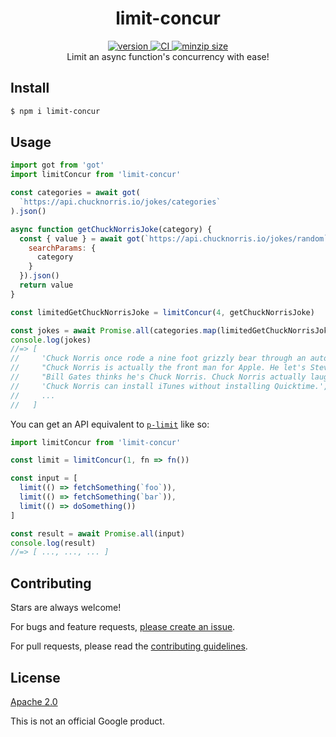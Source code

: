 <h1 align="center">
  limit-concur
</h1>

<div align="center">
  <a href="https://npmjs.org/package/limit-concur">
    <img src="https://badgen.now.sh/npm/v/limit-concur" alt="version" />
  </a>
  <a href="https://github.com/TomerAberbach/limit-concur/actions">
    <img src="https://github.com/TomerAberbach/limit-concur/workflows/CI/badge.svg" alt="CI" />
  </a>
  <a href="https://bundlephobia.com/result?p=limit-concur">
    <img src="https://badgen.net/bundlephobia/minzip/limit-concur" alt="minzip size" />
  </a>
</div>

<div align="center">
  Limit an async function&#39;s concurrency with ease!
</div>

## Install

```sh
$ npm i limit-concur
```

## Usage

```js
import got from 'got'
import limitConcur from 'limit-concur'

const categories = await got(
  `https://api.chucknorris.io/jokes/categories`
).json()

async function getChuckNorrisJoke(category) {
  const { value } = await got(`https://api.chucknorris.io/jokes/random`, {
    searchParams: {
      category
    }
  }).json()
  return value
}

const limitedGetChuckNorrisJoke = limitConcur(4, getChuckNorrisJoke)

const jokes = await Promise.all(categories.map(limitedGetChuckNorrisJoke))
console.log(jokes)
//=> [
//     'Chuck Norris once rode a nine foot grizzly bear through an automatic car wash, instead of taking a shower.',
//     "Chuck Norris is actually the front man for Apple. He let's Steve Jobs run the show when he's on a mission. Chuck Norris is always on a mission.",
//     "Bill Gates thinks he's Chuck Norris. Chuck Norris actually laughed. Once.",
//     'Chuck Norris can install iTunes without installing Quicktime.',
//     ...
//   ]
```

You can get an API equivalent to
[`p-limit`](https://github.com/sindresorhus/p-limit) like so:

```js
import limitConcur from 'limit-concur'

const limit = limitConcur(1, fn => fn())

const input = [
  limit(() => fetchSomething(`foo`)),
  limit(() => fetchSomething(`bar`)),
  limit(() => doSomething())
]

const result = await Promise.all(input)
console.log(result)
//=> [ ..., ..., ... ]
```

## Contributing

Stars are always welcome!

For bugs and feature requests,
[please create an issue](https://github.com/TomerAberbach/limit-concur/issues/new).

For pull requests, please read the
[contributing guidelines](https://github.com/TomerAberbach/limit-concur/blob/master/contributing.md).

## License

[Apache 2.0](https://github.com/TomerAberbach/limit-concur/blob/master/license)

This is not an official Google product.
